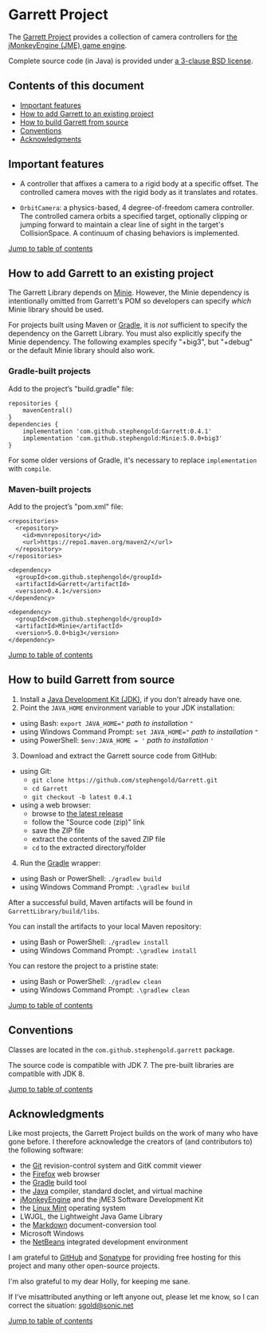 # Garrett Project

The [Garrett Project][garrett] provides a collection of camera controllers for
[the jMonkeyEngine (JME) game engine][jme].

Complete source code (in Java) is provided under
[a 3-clause BSD license][license].


<a name="toc"></a>

## Contents of this document

+ [Important features](#features)
+ [How to add Garrett to an existing project](#add)
+ [How to build Garrett from source](#build)
+ [Conventions](#conventions)
+ [Acknowledgments](#acks)


<a name="features"></a>

## Important features

 + A controller that affixes a camera to a rigid body at a specific offset.
  The controlled camera moves with the rigid body as it translates and rotates.

 + `OrbitCamera`: a physics-based, 4 degree-of-freedom camera controller.
  The controlled camera orbits a specified target,
  optionally clipping or jumping forward
  to maintain a clear line of sight in the target's CollisionSpace.
  A continuum of chasing behaviors is implemented.

[Jump to table of contents](#toc)


<a name="add"></a>

## How to add Garrett to an existing project

The Garrett Library depends on [Minie].
However, the Minie dependency is intentionally omitted from Garrett's POM
so developers can specify *which* Minie library should be used.

For projects built using Maven or [Gradle], it is *not* sufficient to specify the
dependency on the Garrett Library.
You must also explicitly specify the Minie dependency.
The following examples specify "+big3",
but "+debug" or the default Minie library should also work.

### Gradle-built projects

Add to the project’s "build.gradle" file:

    repositories {
        mavenCentral()
    }
    dependencies {
        implementation 'com.github.stephengold:Garrett:0.4.1'
        implementation 'com.github.stephengold:Minie:5.0.0+big3'
    }

For some older versions of Gradle,
it's necessary to replace `implementation` with `compile`.

### Maven-built projects

Add to the project’s "pom.xml" file:

    <repositories>
      <repository>
        <id>mvnrepository</id>
        <url>https://repo1.maven.org/maven2/</url>
      </repository>
    </repositories>

    <dependency>
      <groupId>com.github.stephengold</groupId>
      <artifactId>Garrett</artifactId>
      <version>0.4.1</version>
    </dependency>

    <dependency>
      <groupId>com.github.stephengold</groupId>
      <artifactId>Minie</artifactId>
      <version>5.0.0+big3</version>
    </dependency>

[Jump to table of contents](#toc)


<a name="build"></a>

## How to build Garrett from source

1. Install a [Java Development Kit (JDK)][openJDK],
   if you don't already have one.
2. Point the `JAVA_HOME` environment variable to your JDK installation:
  + using Bash: `export JAVA_HOME="` *path to installation* `"`
  + using Windows Command Prompt: `set JAVA_HOME="` *path to installation* `"`
  + using PowerShell: `$env:JAVA_HOME = '` *path to installation* `'`
3. Download and extract the Garrett source code from GitHub:
  + using Git:
    + `git clone https://github.com/stephengold/Garrett.git`
    + `cd Garrett`
    + `git checkout -b latest 0.4.1`
  + using a web browser:
    + browse to [the latest release][latest]
    + follow the "Source code (zip)" link
    + save the ZIP file
    + extract the contents of the saved ZIP file
    + `cd` to the extracted directory/folder
4. Run the [Gradle] wrapper:
  + using Bash or PowerShell: `./gradlew build`
  + using Windows Command Prompt: `.\gradlew build`

After a successful build,
Maven artifacts will be found in `GarrettLibrary/build/libs`.

You can install the artifacts to your local Maven repository:
+ using Bash or PowerShell: `./gradlew install`
+ using Windows Command Prompt: `.\gradlew install`

You can restore the project to a pristine state:
+ using Bash or PowerShell: `./gradlew clean`
+ using Windows Command Prompt: `.\gradlew clean`

[Jump to table of contents](#toc)


<a name="conventions"></a>

## Conventions

Classes are located in the `com.github.stephengold.garrett` package.

The source code is compatible with JDK 7.
The pre-built libraries are compatible with JDK 8.

[Jump to table of contents](#toc)


<a name="acks"></a>

## Acknowledgments

Like most projects, the Garrett Project builds on the work of many who
have gone before.  I therefore acknowledge the creators of (and contributors to)
the following software:

+ the [Git] revision-control system and GitK commit viewer
+ the [Firefox] web browser
+ the [Gradle] build tool
+ the [Java] compiler, standard doclet, and virtual machine
+ [jMonkeyEngine][jme] and the jME3 Software Development Kit
+ the [Linux Mint][mint] operating system
+ LWJGL, the Lightweight Java Game Library
+ the [Markdown] document-conversion tool
+ Microsoft Windows
+ the [NetBeans] integrated development environment

I am grateful to [GitHub] and [Sonatype]
for providing free hosting for this project
and many other open-source projects.

I'm also grateful to my dear Holly, for keeping me sane.

If I've misattributed anything or left anyone out, please let me know, so I can
correct the situation: sgold@sonic.net

[Jump to table of contents](#toc)


[ant]: https://ant.apache.org "Apache Ant Project"
[bsd3]: https://opensource.org/licenses/BSD-3-Clause "3-Clause BSD License"
[firefox]: https://www.mozilla.org/en-US/firefox "Firefox"
[garrett]: https://github.com/stephengold/Garrett "Garrett Project"
[git]: https://git-scm.com "Git"
[github]: https://github.com "GitHub"
[gradle]: https://gradle.org "Gradle Project"
[java]: https://java.com "Java"
[jme]: https://jmonkeyengine.org  "jMonkeyEngine Project"
[latest]: https://github.com/stephengold/Garrett/releases/latest "latest release"
[license]: https://github.com/stephengold/Garrett/blob/master/LICENSE "Garrett license"
[markdown]: https://daringfireball.net/projects/markdown "Markdown Project"
[minie]: https://github.com/stephengold/Minie "Minie Project"
[mint]: https://linuxmint.com "Linux Mint Project"
[netbeans]: https://netbeans.org "NetBeans Project"
[openJDK]: https://openjdk.java.net "OpenJDK Project"
[sonatype]: https://www.sonatype.com "Sonatype"
[utilities]: https://github.com/stephengold/jme3-utilities "Jme3-utilities Project"
